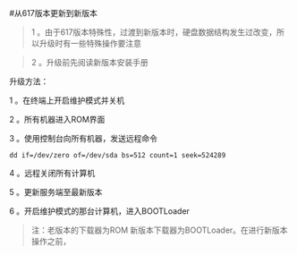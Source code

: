 #从617版本更新到新版本

> 1 。由于617版本特殊性，过渡到新版本时，硬盘数据结构发生过改变，所以升级时有一些特殊操作要注意



>2 。升级前先阅读新版本安装手册



升级方法：


1 。在终端上开启维护模式并关机


2 。所有机器进入ROM界面


3 。使用控制台向所有机器，发送远程命令 

`dd if=/dev/zero of=/dev/sda bs=512 count=1 seek=524289   `

4 。远程关闭所有计算机

5 。更新服务端至最新版本

6 。开启维护模式的那台计算机，进入BOOTLoader
>注：老版本的下载器为ROM 新版本下载器为BOOTLoader。在进行新版本操作之前，




